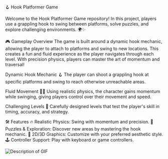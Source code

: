 🪝 Hook Platformer Game

Welcome to the Hook Platformer Game repository! In this project, players use a grappling hook to swing between platforms, solve puzzles, and explore challenging environments. 🌍✨

🎮 Gameplay Overview
The game is built around a dynamic hook mechanic, allowing the player to attach to platforms and swing to new locations. This creates a fun and fluid experience as the player navigates through each level. With precision physics, players can master the art of momentum and traversal!

Dynamic Hook Mechanic 🪝
The player can shoot a grappling hook at specific platforms and swing to reach otherwise unreachable areas.

Fluid Movement 🏃‍♂️
Using realistic physics, the character gains momentum while swinging, giving players control over their movement and speed.

Challenging Levels 🎯
Carefully designed levels that test the player's skill in timing, accuracy, and strategy.


🛠️ Features
🔥 Realistic Physics: Swing with momentum and precision.
🧠 Puzzles & Exploration: Discover new areas by mastering the hook mechanic.
🎨 2D/3D Graphics: Customize with your preferred aesthetic style.
🕹️ Controller Support: Play with keyboard or game controllers.

![Description of GIF](https://cdn.dribbble.com/users/28716/screenshots/1884417/unity_logo_dribble.gif)




